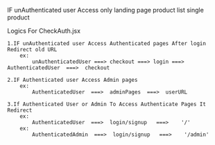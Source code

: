 
IF unAuthenticated user Access only
        landing page
        product list
        single product

Logics For CheckAuth.jsx

    1.IF unAuthenticated user Access Authenticated pages After login Redirect old URL
        ex:
            unAuthenticatedUser ===> checkout ===> login ===>  AuthenticatedUser  ===>  checkout

    2.IF Authenticated user Access Admin pages
        ex:
            AuthenticatedUser  ===>  adminPages  ===>  userURL

    3.If Authenticated User or Admin To Access Authenticate Pages It Redirect 
        ex:
            AuthenticatedUser  ===>  login/signup   ===>    '/'
        ex:
            AuthenticatedAdmin  ===>  login/signup   ===>    '/admin'
